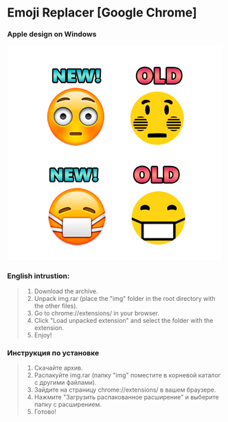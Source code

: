 # Emoji Replacer [Google Chrome]
### Apple design on Windows

![Превью Бота](preview.png)



### English intrustion:

> 1. Download the archive.
> 2. Unpack img.rar (place the "img" folder in the root directory with the other files).
> 3. Go to chrome://extensions/ in your browser.
> 4. Click "Load unpacked extension" and select the folder with the extension.
> 5. Enjoy!

### Инструкция по установке

> 1. Скачайте архив.
> 2. Распакуйте img.rar (папку "img" поместите в корневой каталог с другими файлами).
> 3. Зайдите на страницу chrome://extensions/ в вашем браузере.
> 4. Нажмите "Загрузить распакованное расширение" и выберите папку с расширением.
> 5. Готово!
